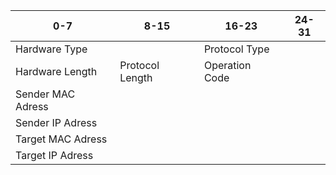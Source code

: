 | 0-7               | 8-15            | 16-23          | 24-31 |
| ----------------- | --------------- | -------------- | ----- |
| Hardware Type     |                 | Protocol Type  |       |
| Hardware Length   | Protocol Length | Operation Code |       |
| Sender MAC Adress |                 |                |       |
| Sender IP Adress  |                 |                |       |
| Target MAC Adress |                 |                |       |
| Target IP Adress  |                 |                |       |

